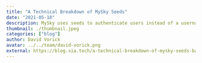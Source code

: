 ```yaml
---
title: "A Technical Breakdown of MySky Seeds"
date: "2021-05-18"
description: MySky uses seeds to authenticate users instead of a username and password construction.
thumbnail: ./thumbnail.jpeg
categories: ["blog"]
author: David Vorick
avatar: ../../team/david-vorick.png
external: https://blog.sia.tech/a-technical-breakdown-of-mysky-seeds-ba9964505978
---
```

